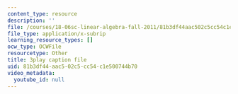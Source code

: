 ```yaml
---
content_type: resource
description: ''
file: /courses/18-06sc-linear-algebra-fall-2011/81b3df44aac502c5cc54c1e500744b70_QNpj-gOXW9M.srt
file_type: application/x-subrip
learning_resource_types: []
ocw_type: OCWFile
resourcetype: Other
title: 3play caption file
uid: 81b3df44-aac5-02c5-cc54-c1e500744b70
video_metadata:
  youtube_id: null
---
```

